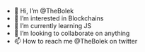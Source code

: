- 👋 Hi, I’m @TheBolek
- 👀 I’m interested in Blockchains
- 🌱 I’m currently learning JS
- 💞️ I’m looking to collaborate on anything
- 📫 How to reach me @TheBolek on twitter

<!---
TheBolek/TheBolek is a ✨ special ✨ repository because its `README.md` (this file) appears on your GitHub profile.
You can click the Preview link to take a look at your changes.
--->
